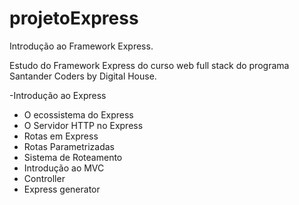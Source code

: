# projetoExpress
Introdução ao Framework Express.

Estudo do Framework Express do curso web full stack do programa Santander Coders by Digital House.

-Introdução ao Express
- O ecossistema do Express
- O Servidor HTTP no Express
- Rotas em Express
- Rotas Parametrizadas
- Sistema de Roteamento
- Introdução ao MVC
- Controller
- Express generator
